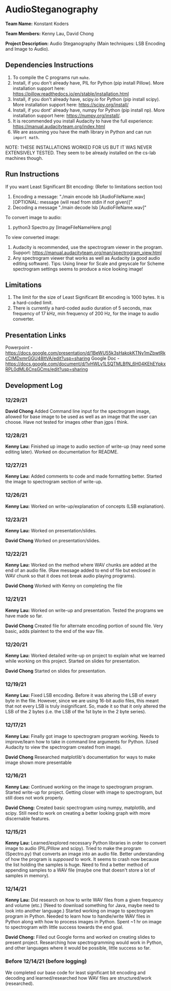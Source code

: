 # AudioSteganography

**Team Name:** Konstant Koders

**Team Members:** Kenny Lau, David Chong

**Project Description:** Audio Steganography (Main techniques: LSB Encoding and Image to Audio).

## Dependencies Instructions
1. To compile the C programs run ```make```.
2. Install, if you don't already have, PIL for Python (pip install Pillow). More installation support here: https://pillow.readthedocs.io/en/stable/installation.html
3. Install, if you don't already have, scipy.io for Python (pip install scipy). More installation support here: https://scipy.org/install/
4. Install, if you dont' already have, numpy for Python (pip install np). More installation support here: https://numpy.org/install/.
5. It is recommended you install Audacity to have the full experience: https://manual.audacityteam.org/index.html
6. We are assuming you have the math library in Python and can run ```import math```.

NOTE: THESE INSTALLATIONS WORKED FOR US BUT IT WAS NEVER EXTENSIVELY TESTED. They seem to be already installed on the cs-lab machines though.

## Run Instructions
If you want Least Significant Bit encoding: (Refer to limitations section too)
1. Encoding a message: "./main encode lsb [AudioFileName.wav] [OPTIONAL: message (will read from stdin if not given)]"
2. Decoding a message "./main decode lsb [AudioFileName.wav]"

To convert image to audio:
1. python3 Spectro.py [ImageFileNameHere.png]

To view converted image:
1. Audacity is recommended, use the spectrogram viewer in the program. Support: https://manual.audacityteam.org/man/spectrogram_view.html
2. Any spectrogram viewer that works as well as Audacity (a good audio editing software).
Tips: Using linear for Scale and greyscale for Scheme spectrogram settings seems to produce a nice looking image!

## Limitations
1. The limit for the size of Least Significant Bit encoding is 1000 bytes. It is a hard-coded limit.
2. There is currently a hard-coded audio duration of 5 seconds, max frequency of 17 kHz, min frequency of 200 Hz, for the image to audio converter.

## Presentation Links
Powerpoint - https://docs.google.com/presentation/d/1BeWU55k3sHakokKTNy1mZbwtRkcCIMDxmrGGU48ltVA/edit?usp=sharing
Google Doc - https://docs.google.com/document/d/1vHWLy1LSQTMLBfN_6H04KEhEYpkxRPL0dML6CnsGCms/edit?usp=sharing

## Development Log
### 12/29/21
**David Chong** Added Command line input for the spectrogram image, allowed for base image to be used as well as an image that the user can choose.  Have not tested for images other than jgps I think.

### 12/28/21
**Kenny Lau:** Finished up image to audio section of write-up (may need some editing later). Worked on documentation for README.

### 12/27/21
**Kenny Lau:** Added comments to code and made formatting better. Started the image to spectrogram section of write-up.

### 12/26/21
**Kenny Lau:** Worked on write-up/explanation of concepts (LSB explanation).

### 12/23/21
**Kenny Lau:** Worked on presentation/slides.

**David Chong** Worked on presentation/slides.

### 12/22/21
**Kenny Lau:** Worked on the method where WAV chunks are added at the end of an audio file. (Raw message added to end of file but enclosed in WAV chunk so that it does not break audio playing programs).

**David Chong** Worked with Kenny on completing the file

### 12/21/21
**Kenny Lau:** Worked on write-up and presentation. Tested the programs we have made so far.

**David Chong** Created file for alternate encoding portion of sound file.  Very basic, adds plaintext to the end of the wav file.

### 12/20/21
**Kenny Lau:** Worked detailed write-up on project to explain what we learned while working on this project. Started on slides for presentation.

**David Chong** Started on slides for presentation.

### 12/19/21
**Kenny Lau:** Fixed LSB encoding. Before it was altering the LSB of every byte in the file. However, since we are using 16-bit audio files, this meant that not every LSB is truly insignificant. So, made it so that it only altered the LSB of the 2 bytes (i.e. the LSB of the 1st byte in the 2 byte series).

### 12/17/21
**Kenny Lau:** Finally got image to spectrogram program working. Needs to improve/learn how to take in command line arguments for Python. (Used Audacity to view the spectrogram created from image).

**David Chong** Researched matplotlib's documentation for ways to make image shown more presentable


### 12/16/21
**Kenny Lau:** Continued working on the image to spectrogram program. Started write-up for project. Getting closer with image to spectrogram, but still does not work properly.

**David Chong:** Created basic spectrogram using numpy, matplotlib, and scipy.  Still need to work on creating a better looking graph with more discernable features.

### 12/15/21
**Kenny Lau:** Learned/explored necessary Python libraries in order to convert image to audio (PIL/Pillow and scipy). Tried to make the program (Spectro.py) that converts an image into an audio file. Better understanding of how the program is *supposed* to work. It seems to crash now because the list holding the samples is huge. Need to find a better method of appending samples to a WAV file (maybe one that doesn't store a lot of samples in memory).

### 12/14/21
**Kenny Lau:** Did research on how to write WAV files from a given frequency and volume (etc.) (Need to download something for Java, maybe need to look into another language.) Started working on image to spectrogram program in Python. Needed to learn how to handle/write WAV files in Python along with how to process images in Python. Spent ~1 hr on image to spectrogram with little success towards the end goal.

**David Chong:** Filled out Google forms and worked on creating slides to present project.  Researching how spectrogramming would work in Python, and other languages where it would be possible, little success so far.

### Before 12/14/21 (before logging)
We completed our base code for least significant bit encoding and decoding and learned/researched how WAV files are structured/work (researched).
